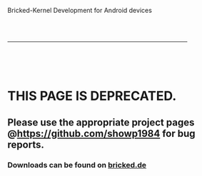 Bricked-Kernel Development for Android devices<p>
<br>
<br>
<hr width="80%"><br>
<br>
<br>
<h1> THIS PAGE IS DEPRECATED.</h1><p>
<h2>Please use the appropriate project pages @<a href='https://github.com/showp1984'>https://github.com/showp1984</a> for bug reports.</h2>

<h3>Downloads can be found on <a href='http://bricked.de'>bricked.de</a></h3>